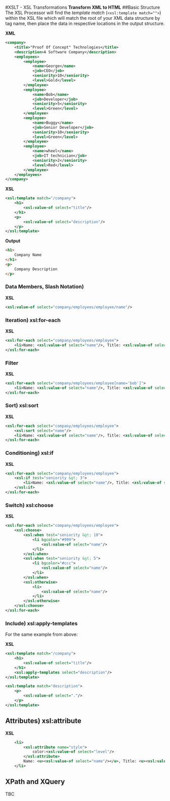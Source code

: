 #XSLT - XSL Transformations
__Transform XML to HTML__
##Basic Structure
The XSL Processor will find the _template match_ (`<xsl:template match="">`) within the XSL file which will match the root of your XML data structure by tag name, then place the data in respective locations in the output structure.

__XML__
```xml
<company>
    <title>"Proof Of Concept" Technologies</title>
    <description>A Software Company</description>
    <employees>
        <employee>
            <name>George</name>
            <job>CEO</job>
            <seniority>10</seniority>
            <level>Gold</level>
        </employee>
        <employee>
            <name>Bob</name>
            <job>Developer</job>
            <seniority>5</seniority>
            <level>Green</level>
        </employee>
        <employee>
            <name>Buggy</name>
            <job>Senior Developer</job>
            <seniority>10</seniority>
            <level>Green</level>
        </employee>
        <employee>
            <name>wheel</name>
            <job>IT technician</job>
            <seniority>2</seniority>
            <level>Red</level>
        </employee>
    </employees>
</company>
```
__XSL__
```xml
<xsl:template match="/company">
    <h1>
        <xsl:value-of select="title"/>
    </h1>
    <p>
        <xsl:value-of select="description"/>
    </p>
</xsl:template>
```
__Output__
```html
<h1>
    Company Name
</h1>
<p>
    Company Description
</p>
```
### Data Members, Slash Notation)
__XSL__
```xml
<xsl:value-of select="company/employees/employee/name"/>
```
### Iteration) xsl:for-each
__XSL__
```xml
<xsl:for-each select="company/employees/employee">
    <li>Name: <xsl:value-of select="name"/>, Title: <xsl:value-of select="job"/></li>
</xsl:for-each>
```
### Filter
__XSL__
```xml
<xsl:for-each select="company/employees/employee[name='bob']">
    <li>Name: <xsl:value-of select="name"/>, Title: <xsl:value-of select="job"/></li>
</xsl:for-each>
```
### Sort) xsl:sort
__XSL__
```xml
<xsl:for-each select="company/employees/employee">
    <xsl:sort select="name"/>
    <li>Name: <xsl:value-of select="name"/>, Title: <xsl:value-of select="job"/></li>
</xsl:for-each>
```
### Conditioning) xsl:if
__XSL__
```xml
<xsl:for-each select="company/employees/employee">
    <xsl:if test="seniority &gt; 3">
        <li>Name: <xsl:value-of select="name"/>, Title: <xsl:value-of select="job"/></li>
    </xsl:if>
</xsl:for-each>
```
### Switch) xsl:choose
__XSL__
```xml
<xsl:for-each select="company/employees/employee">
    <xsl:choose>
        <xsl:when test="seniority &gt; 10">
            <li bgcolor="#999">
                <xsl:value-of select="name"/>
            </li>
        </xsl:when>
        <xsl:when test="seniority &gt; 5">
            <li bgcolor="#ccc">
                <xsl:value-of select="name"/>
            </li>
        </xsl:when>
        <xsl:otherwise>
            <li>
                <xsl:value-of select="name"/>
            </li>
        </xsl:otherwise>
    </xsl:choose>
</xsl:for-each>
```
### Include) xsl:apply-templates
For the same example from above:

__XSL__
```xml
<xsl:template match="/company">
    <h1>
        <xsl:value-of select="title"/>
    </h1>
    <xsl:apply-templates select="description"/>
</xsl:template>

<xsl:template match="description">
    <p>
        <xsl:value-of select="."/>
    </p>
</xsl:template>
```
## Attributes) xsl:attribute
__XSL__
```xml
    <li>
        <xsl:attribute name="style">
            color:<xsl:value-of select="level"/>
        </xsl:attribute>
        Name: <u><xsl:value-of select="name"/></u>, Title: <u><xsl:value-of select="job"/></u>
    </li>
```
## XPath and XQuery
TBC
